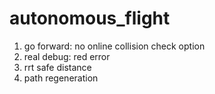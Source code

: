 # autonomous_flight

1. go forward: no online collision check option
2. real debug: red error
3. rrt safe distance
4. path regeneration
